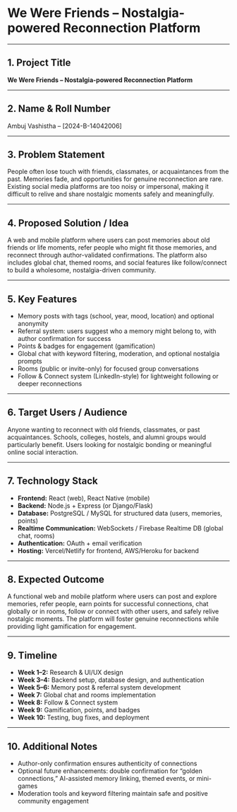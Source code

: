 # We Were Friends – Nostalgia-powered Reconnection Platform

---

## 1. Project Title
**We Were Friends – Nostalgia-powered Reconnection Platform**

---

## 2. Name & Roll Number
Ambuj Vashistha – [2024-B-14042006]

---

## 3. Problem Statement
People often lose touch with friends, classmates, or acquaintances from the past. Memories fade, and opportunities for genuine reconnection are rare. Existing social media platforms are too noisy or impersonal, making it difficult to relive and share nostalgic moments safely and meaningfully.

---

## 4. Proposed Solution / Idea
A web and mobile platform where users can post memories about old friends or life moments, refer people who might fit those memories, and reconnect through author-validated confirmations. The platform also includes global chat, themed rooms, and social features like follow/connect to build a wholesome, nostalgia-driven community.

---

## 5. Key Features
- Memory posts with tags (school, year, mood, location) and optional anonymity  
- Referral system: users suggest who a memory might belong to, with author confirmation for success  
- Points & badges for engagement (gamification)  
- Global chat with keyword filtering, moderation, and optional nostalgia prompts  
- Rooms (public or invite-only) for focused group conversations  
- Follow & Connect system (LinkedIn-style) for lightweight following or deeper reconnections  

---

## 6. Target Users / Audience
Anyone wanting to reconnect with old friends, classmates, or past acquaintances. Schools, colleges, hostels, and alumni groups would particularly benefit. Users looking for nostalgic bonding or meaningful online social interaction.

---

## 7. Technology Stack
- **Frontend:** React (web), React Native (mobile)  
- **Backend:** Node.js + Express (or Django/Flask)  
- **Database:** PostgreSQL / MySQL for structured data (users, memories, points)  
- **Realtime Communication:** WebSockets / Firebase Realtime DB (global chat, rooms)  
- **Authentication:** OAuth + email verification  
- **Hosting:** Vercel/Netlify for frontend, AWS/Heroku for backend  

---

## 8. Expected Outcome
A functional web and mobile platform where users can post and explore memories, refer people, earn points for successful connections, chat globally or in rooms, follow or connect with other users, and safely relive nostalgic moments. The platform will foster genuine reconnections while providing light gamification for engagement.

---

## 9. Timeline 
- **Week 1–2:** Research & UI/UX design  
- **Week 3–4:** Backend setup, database design, and authentication  
- **Week 5–6:** Memory post & referral system development  
- **Week 7:** Global chat and rooms implementation  
- **Week 8:** Follow & Connect system  
- **Week 9:** Gamification, points, and badges  
- **Week 10:** Testing, bug fixes, and deployment  

---

## 10. Additional Notes 
- Author-only confirmation ensures authenticity of connections  
- Optional future enhancements: double confirmation for “golden connections,” AI-assisted memory linking, themed events, or mini-games  
- Moderation tools and keyword filtering maintain safe and positive community engagement
